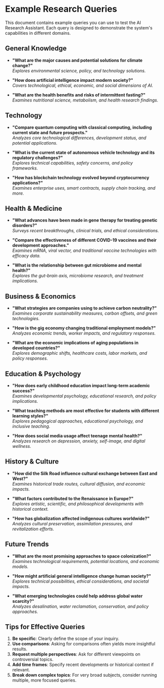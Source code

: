 # Example Research Queries

This document contains example queries you can use to test the AI Research Assistant. Each query is designed to demonstrate the system's capabilities in different domains.

## General Knowledge

- **"What are the major causes and potential solutions for climate change?"**  
  *Explores environmental science, policy, and technology solutions.*

- **"How does artificial intelligence impact modern society?"**  
  *Covers technological, ethical, economic, and social dimensions of AI.*

- **"What are the health benefits and risks of intermittent fasting?"**  
  *Examines nutritional science, metabolism, and health research findings.*

## Technology

- **"Compare quantum computing with classical computing, including current state and future prospects."**  
  *Analyzes core technological differences, development status, and potential applications.*

- **"What is the current state of autonomous vehicle technology and its regulatory challenges?"**  
  *Explores technical capabilities, safety concerns, and policy frameworks.*

- **"How has blockchain technology evolved beyond cryptocurrency applications?"**  
  *Examines enterprise uses, smart contracts, supply chain tracking, and more.*

## Health & Medicine

- **"What advances have been made in gene therapy for treating genetic disorders?"**  
  *Surveys recent breakthroughs, clinical trials, and ethical considerations.*

- **"Compare the effectiveness of different COVID-19 vaccines and their development approaches."**  
  *Examines mRNA, viral vector, and traditional vaccine technologies with efficacy data.*

- **"What is the relationship between gut microbiome and mental health?"**  
  *Explores the gut-brain axis, microbiome research, and treatment implications.*

## Business & Economics

- **"What strategies are companies using to achieve carbon neutrality?"**  
  *Examines corporate sustainability measures, carbon offsets, and green technologies.*

- **"How is the gig economy changing traditional employment models?"**  
  *Analyzes economic trends, worker impacts, and regulatory responses.*

- **"What are the economic implications of aging populations in developed countries?"**  
  *Explores demographic shifts, healthcare costs, labor markets, and policy responses.*

## Education & Psychology

- **"How does early childhood education impact long-term academic success?"**  
  *Examines developmental psychology, educational research, and policy implications.*

- **"What teaching methods are most effective for students with different learning styles?"**  
  *Explores pedagogical approaches, educational psychology, and inclusive teaching.*

- **"How does social media usage affect teenage mental health?"**  
  *Analyzes research on depression, anxiety, self-image, and digital wellness.*

## History & Culture

- **"How did the Silk Road influence cultural exchange between East and West?"**  
  *Examines historical trade routes, cultural diffusion, and economic impacts.*

- **"What factors contributed to the Renaissance in Europe?"**  
  *Explores artistic, scientific, and philosophical developments with historical context.*

- **"How has globalization affected indigenous cultures worldwide?"**  
  *Analyzes cultural preservation, assimilation pressures, and revitalization efforts.*

## Future Trends

- **"What are the most promising approaches to space colonization?"**  
  *Examines technological requirements, potential locations, and economic models.*

- **"How might artificial general intelligence change human society?"**  
  *Explores technical possibilities, ethical considerations, and societal impacts.*

- **"What emerging technologies could help address global water scarcity?"**  
  *Analyzes desalination, water reclamation, conservation, and policy approaches.*

## Tips for Effective Queries

1. **Be specific**: Clearly define the scope of your inquiry.
2. **Use comparisons**: Asking for comparisons often yields more insightful results.
3. **Request multiple perspectives**: Ask for different viewpoints on controversial topics.
4. **Add time frames**: Specify recent developments or historical context if relevant.
5. **Break down complex topics**: For very broad subjects, consider running multiple, more focused queries. 
